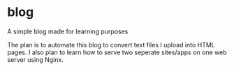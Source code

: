 # blog
A simple blog made for learning purposes

The plan is to automate this blog to convert text files I upload into HTML pages. I also plan to learn how to serve two seperate sites/apps
on one web server using Nginx.
